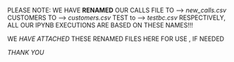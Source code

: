 PLEASE NOTE:
WE HAVE **RENAMED** OUR CALLS FILE TO --> *new_calls.csv*
                    CUSTOMERS TO  --> *customers.csv*
                    TEST to       --> *testbc.csv* 
RESPECTIVELY, ALL OUR IPYNB EXECUTIONS ARE BASED ON THESE NAMES!!!

WE *HAVE ATTACHED* THESE RENAMED FILES HERE FOR USE , IF NEEDED

*THANK YOU*
